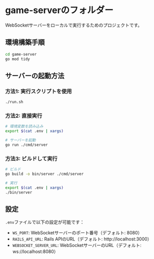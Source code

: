 # game-serverのフォルダー

WebSocketサーバーをローカルで実行するためのプロジェクトです。

## 環境構築手順

```bash
cd game-server
go mod tidy
```

## サーバーの起動方法

### 方法1: 実行スクリプトを使用
```bash
./run.sh
```

### 方法2: 直接実行
```bash
# 環境変数を読み込み
export $(cat .env | xargs)

# サーバーを起動
go run ./cmd/server
```

### 方法3: ビルドして実行
```bash
# ビルド
go build -o bin/server ./cmd/server

# 実行
export $(cat .env | xargs)
./bin/server
```

## 設定

`.env`ファイルで以下の設定が可能です：
- `WS_PORT`: WebSocketサーバーのポート番号（デフォルト: 8080）
- `RAILS_API_URL`: Rails APIのURL（デフォルト: http://localhost:3000）
- `WEBSOCKET_SERVER_URL`: WebSocketサーバーのURL（デフォルト: ws://localhost:8080）
